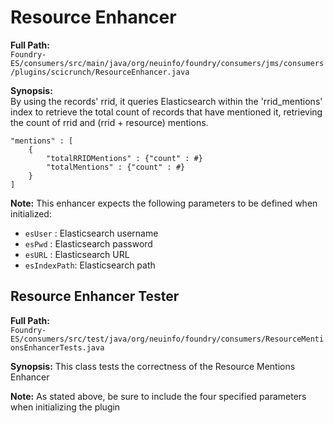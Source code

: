 # Resource Enhancer

**Full Path:**  
`Foundry-ES/consumers/src/main/java/org/neuinfo/foundry/consumers/jms/consumers/plugins/scicrunch/ResourceEnhancer.java`

**Synopsis:**  
By using the records' rrid, it queries Elasticsearch within the 'rrid\_mentions' index to retrieve the total count of records that have mentioned it, retrieving the count of rrid and \(rrid + resource\) mentions.

```text
"mentions" : [
    {
        "totalRRIDMentions" : {"count" : #}
        "totalMentions" : {"count" : #}
    }
]
```

**Note:** This enhancer expects the following parameters to be defined when initialized:

* `esUser` : Elasticsearch username
* `esPwd`  : Elasticsearch password
* `esURL`  : Elasticsearch URL
* `esIndexPath`: Elasticsearch path 

## Resource Enhancer Tester

**Full Path:**  
`Foundry-ES/consumers/src/test/java/org/neuinfo/foundry/consumers/ResourceMentionsEnhancerTests.java`

**Synopsis:** This class tests the correctness of the Resource Mentions Enhancer

**Note:** As stated above, be sure to include the four specified parameters when initializing the plugin


